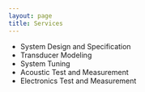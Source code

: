 ```yaml
---
layout: page
title: Services
---
```


  <ul>
       <li>System Design and Specification</li>
       <li>Transducer Modeling</li>
       <li>System Tuning</li>
       <li>Acoustic Test and Measurement</li>
       <li>Electronics Test and Measurement</li>
  </ul>



